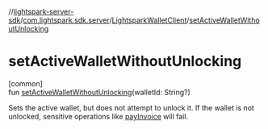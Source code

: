 //[lightspark-server-sdk](../../../index.md)/[com.lightspark.sdk.server](../index.md)/[LightsparkWalletClient](index.md)/[setActiveWalletWithoutUnlocking](set-active-wallet-without-unlocking.md)

# setActiveWalletWithoutUnlocking

[common]\
fun [setActiveWalletWithoutUnlocking](set-active-wallet-without-unlocking.md)(walletId: String?)

Sets the active wallet, but does not attempt to unlock it. If the wallet is not unlocked, sensitive operations like [payInvoice](pay-invoice.md) will fail.
